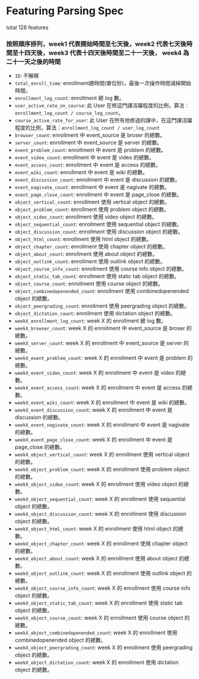 # Featuring Parsing Spec

total 128 features

### 按照順序排列，week1 代表開始時間至七天後，week2 代表七天後時間至十四天後，week3 代表十四天後時間至二十一天後， week4 為二十一天之後的時間
* `ID`: 不解釋
* `total_enroll_time`: enrollment總時間(單位秒)，最後一次操作時間減掉開始時間。
* `enrollment_log_count`: enrollment 總 log 數。
* `user_active_rate_on_course`: 此 User 在修這門課活躍程度的比例，算法： `enrollment_log_count / course_log_count`。
* `course_active_rate_for_user`: 此 User 在所有他修過的課中，在這門課活躍程度的比例，算法：`enrollment_log_count / user_log_count`
* `browser_count`: enrollment 中 event_source 是 broser 的總數。
* `server_count`: enrollment 中 event_source 是 server 的總數。
* `event_problem_count`: enrollment 中 event 是 problem 的總數。
* `event_video_count`: enrollment 中 event 是 video 的總數。
* `event_access_count`: enrollment 中 event 是 access 的總數。
* `event_wiki_count`: enrollment 中 event 是 wiki 的總數。
* `event_discussion_count`: enrollment 中 event 是 discussion 的總數。
* `event_nagivate_count`: enrollment 中 event 是 nagivate 的總數。
* `event_page_close_count`: enrollment 中 event 是 page_close 的總數。
* `object_vertical_count`: enrollment 使用 vertical object 的總數。
* `object_problem_count`: enrollment 使用 problem object 的總數。
* `object_video_count`: enrollment 使用 video object 的總數。
* `object_sequential_count`: enrollment 使用 sequential object 的總數。
* `object_discussion_count`: enrollment 使用 discussion object 的總數。
* `object_html_count`: enrollment 使用 html object 的總數。
* `object_chapter_count`: enrollment 使用 chapter object 的總數。
* `object_about_count`: enrollment 使用 about object 的總數。
* `object_outlink_count`: enrollment 使用 outlink object 的總數。
* `object_course_info_count`: enrollment 使用 course info object 的總數。
* `object_static_tab_count`: enrollment 使用 static tab object 的總數。
* `object_course_count`: enrollment 使用 course object 的總數。
* `object_combinedopenended_count`: enrollment 使用 combinedopenended object 的總數。
* `object_peergrading_count`: enrollment 使用 peergrading object 的總數。
* `object_dictation_count`: enrollment 使用 dictation object 的總數。
* `weekX_enrollment_log_count`: week X 的 enrollment 總 log 數。
* `weekX_browser_count`: week X 的 enrollment 中 event_source 是 broser 的總數。
* `weekX_server_count`: week X 的 enrollment 中 event_source 是 server 的總數。
* `weekX_event_problem_count`: week X 的 enrollment 中 event 是 problem 的總數。
* `weekX_event_video_count`: week X 的 enrollment 中 event 是 video 的總數。
* `weekX_event_access_count`: week X 的 enrollment 中 event 是 access 的總數。
* `weekX_event_wiki_count`: week X 的 enrollment 中 event 是 wiki 的總數。
* `weekX_event_discussion_count`: week X 的 enrollment 中 event 是 discussion 的總數。
* `weekX_event_nagivate_count`: week X 的 enrollment 中 event 是 nagivate 的總數。
* `weekX_event_page_close_count`: week X 的 enrollment 中 event 是 page_close 的總數。
* `weekX_object_vertical_count`: week X 的 enrollment 使用 vertical object 的總數。
* `weekX_object_problem_count`: week X 的 enrollment 使用 problem object 的總數。
* `weekX_object_video_count`: week X 的 enrollment 使用 video object 的總數。
* `weekX_object_sequential_count`: week X 的 enrollment 使用 sequential object 的總數。
* `weekX_object_discussion_count`: week X 的 enrollment 使用 discussion object 的總數。
* `weekX_object_html_count`: week X 的 enrollment 使用 html object 的總數。
* `weekX_object_chapter_count`: week X 的 enrollment 使用 chapter object 的總數。
* `weekX_object_about_count`: week X 的 enrollment 使用 about object 的總數。
* `weekX_object_outlink_count`: week X 的 enrollment 使用 outlink object 的總數。
* `weekX_object_course_info_count`: week X 的 enrollment 使用 course info object 的總數。
* `weekX_object_static_tab_count`: week X 的 enrollment 使用 static tab object 的總數。
* `weekX_object_course_count`: week X 的 enrollment 使用 course object 的總數。
* `weekX_object_combinedopenended_count`: week X 的 enrollment 使用 combinedopenended object 的總數。
* `weekX_object_peergrading_count`: week X 的 enrollment 使用 peergrading object 的總數。
* `weekX_object_dictation_count`: week X 的 enrollment 使用 dictation object 的總數。
